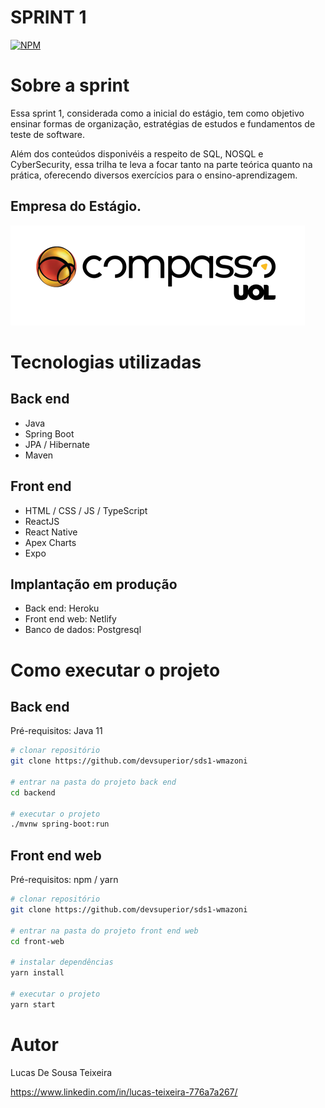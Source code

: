 # SPRINT 1
[![NPM](https://img.shields.io/npm/l/react)](https://github.com/lucasteixeira03/Exemplo-Readme/blob/main/LICENSE) 

# Sobre a sprint

Essa sprint 1, considerada como a inicial do estágio, tem como objetivo ensinar formas de organização, estratégias de estudos e fundamentos de teste de software.

Além dos conteúdos disponivéis a respeito de SQL, NOSQL e CyberSecurity, essa trilha te leva a focar tanto na parte teórica quanto na prática, oferecendo diversos exercícios para o ensino-aprendizagem.

## Empresa do Estágio.
![Compasso](https://github.com/lucasteixeira03/ASSETS/blob/main/compasso.png) 

# Tecnologias utilizadas
## Back end
- Java
- Spring Boot
- JPA / Hibernate
- Maven
## Front end
- HTML / CSS / JS / TypeScript
- ReactJS
- React Native
- Apex Charts
- Expo
## Implantação em produção
- Back end: Heroku
- Front end web: Netlify
- Banco de dados: Postgresql

# Como executar o projeto

## Back end
Pré-requisitos: Java 11

```bash
# clonar repositório
git clone https://github.com/devsuperior/sds1-wmazoni

# entrar na pasta do projeto back end
cd backend

# executar o projeto
./mvnw spring-boot:run
```

## Front end web
Pré-requisitos: npm / yarn

```bash
# clonar repositório
git clone https://github.com/devsuperior/sds1-wmazoni

# entrar na pasta do projeto front end web
cd front-web

# instalar dependências
yarn install

# executar o projeto
yarn start
```

# Autor

Lucas De Sousa Teixeira

https://www.linkedin.com/in/lucas-teixeira-776a7a267/
